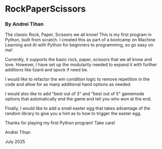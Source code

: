 # RockPaperScissors
### By Andrei Tihan

The classic Rock, Paper, Scissors we all know! This is my first program in Python, built from scratch.
I created this as part of a bootcamp on Machine Learning and AI with Python for beginners to programming, so go easy on me!

Currently, it supports the basic rock, paper, scissors that we all know and love. However, I have set up the modularity needed to expand it with further additions like lizard and spock if need be.

I would like to refactor the win condition logic to remove repetition in the code and allow for as many additional hand options as needed.

I would also like to add "best out of 3" and "best out of 5" gamemode options that automatically end the game and tell you who won at the end.

Finally, I would like to add a small easter egg that takes advantage of the random library to give you a hint as to how to trigger the easter egg.

Thanks for playing my first Python program! Take care!

Andrei Tihan

July 2025